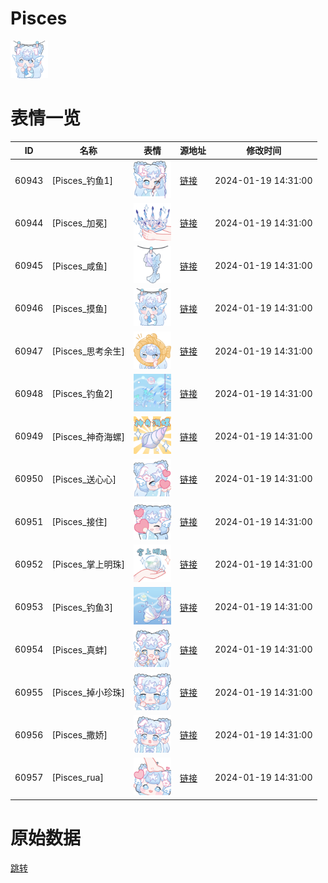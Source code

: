 # Pisces

<img src="./cover.png" height="60" alt="cover" />

# 表情一览

|ID|名称|表情|源地址|修改时间|
|----|----|----|----|----|
|60943|[Pisces_钓鱼1]|<img src="./pic/060943_%5BPisces_钓鱼1%5D.png" height="60" alt="钓鱼1"/>|[链接](https://i0.hdslb.com/bfs/garb/5baccb873e7bb2c6d300700715c1e9d3b61a3ab9.png)|2024-01-19 14:31:00|
|60944|[Pisces_加冕]|<img src="./pic/060944_%5BPisces_加冕%5D.png" height="60" alt="加冕"/>|[链接](https://i0.hdslb.com/bfs/garb/ef8afd133ad3a2ab8154d07578bea71219a71a26.png)|2024-01-19 14:31:00|
|60945|[Pisces_咸鱼]|<img src="./pic/060945_%5BPisces_咸鱼%5D.png" height="60" alt="咸鱼"/>|[链接](https://i0.hdslb.com/bfs/garb/ea429de7769a649b255ba0700dbb066dda4cdfee.png)|2024-01-19 14:31:00|
|60946|[Pisces_摸鱼]|<img src="./pic/060946_%5BPisces_摸鱼%5D.png" height="60" alt="摸鱼"/>|[链接](https://i0.hdslb.com/bfs/garb/50e9085d61013924c60384f40018e8430e437402.png)|2024-01-19 14:31:00|
|60947|[Pisces_思考余生]|<img src="./pic/060947_%5BPisces_思考余生%5D.png" height="60" alt="思考余生"/>|[链接](https://i0.hdslb.com/bfs/garb/f46d797770e1205f6530c617d91b8334029cf716.png)|2024-01-19 14:31:00|
|60948|[Pisces_钓鱼2]|<img src="./pic/060948_%5BPisces_钓鱼2%5D.png" height="60" alt="钓鱼2"/>|[链接](https://i0.hdslb.com/bfs/garb/104dc79d59e39ef12c072b6b5ece0abd89403f79.png)|2024-01-19 14:31:00|
|60949|[Pisces_神奇海螺]|<img src="./pic/060949_%5BPisces_神奇海螺%5D.png" height="60" alt="神奇海螺"/>|[链接](https://i0.hdslb.com/bfs/garb/29eb7dea0bb60bb8ec1baaa51981fc3d7b472a5e.png)|2024-01-19 14:31:00|
|60950|[Pisces_送心心]|<img src="./pic/060950_%5BPisces_送心心%5D.png" height="60" alt="送心心"/>|[链接](https://i0.hdslb.com/bfs/garb/2eb6dedfe4fb635869cd923609e247153c190d6e.png)|2024-01-19 14:31:00|
|60951|[Pisces_接住]|<img src="./pic/060951_%5BPisces_接住%5D.png" height="60" alt="接住"/>|[链接](https://i0.hdslb.com/bfs/garb/be2b5d8136ec4baf8df6134fb909715872b572a5.png)|2024-01-19 14:31:00|
|60952|[Pisces_掌上明珠]|<img src="./pic/060952_%5BPisces_掌上明珠%5D.png" height="60" alt="掌上明珠"/>|[链接](https://i0.hdslb.com/bfs/garb/1a1cf57eaf498dc76c141b5400309c4b849aeb8b.png)|2024-01-19 14:31:00|
|60953|[Pisces_钓鱼3]|<img src="./pic/060953_%5BPisces_钓鱼3%5D.png" height="60" alt="钓鱼3"/>|[链接](https://i0.hdslb.com/bfs/garb/6b9d8d45ff250dc172c2380e58b2a27e5dd47666.png)|2024-01-19 14:31:00|
|60954|[Pisces_真蚌]|<img src="./pic/060954_%5BPisces_真蚌%5D.png" height="60" alt="真蚌"/>|[链接](https://i0.hdslb.com/bfs/garb/447ca4f0fc3bf716841dc917138e999b61ed7bf6.png)|2024-01-19 14:31:00|
|60955|[Pisces_掉小珍珠]|<img src="./pic/060955_%5BPisces_掉小珍珠%5D.png" height="60" alt="掉小珍珠"/>|[链接](https://i0.hdslb.com/bfs/garb/3526506aeace929bf34e13c2657b4d1ee55d3573.png)|2024-01-19 14:31:00|
|60956|[Pisces_撒娇]|<img src="./pic/060956_%5BPisces_撒娇%5D.png" height="60" alt="撒娇"/>|[链接](https://i0.hdslb.com/bfs/garb/6766172cf8c663cf6fe9ebbce1810f9cc4a35daf.png)|2024-01-19 14:31:00|
|60957|[Pisces_rua]|<img src="./pic/060957_%5BPisces_rua%5D.png" height="60" alt="rua"/>|[链接](https://i0.hdslb.com/bfs/garb/588e1d049801b4d363e358d4713f65191d9ba94a.png)|2024-01-19 14:31:00|

# 原始数据

[跳转](./raw.json)

